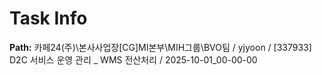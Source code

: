 # Task Info

**Path:** 카페24(주)\본사사업장\[CG]MI본부\MIH그룹\BVO팀 / yjyoon / [337933] D2C 서비스 운영 관리 _ WMS 전산처리 / 2025-10-01_00-00-00

